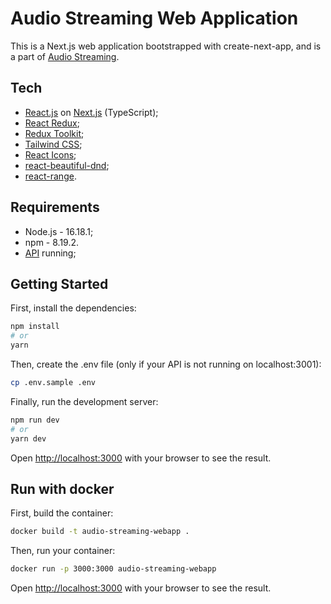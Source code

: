 # Audio Streaming Web Application
This is a Next.js web application bootstrapped with create-next-app, and is a part of [Audio Streaming](https://github.com/oluaptarso/audio-streaming-meta).

## Tech
- [React.js](https://reactjs.org) on [Next.js](https://nextjs.org) (TypeScript);
- [React Redux](https://react-redux.js.org);
- [Redux Toolkit](https://redux-toolkit.js.org);
- [Tailwind CSS](https://tailwindcss.com);
- [React Icons](https://react-icons.github.io/react-icons);
- [react-beautiful-dnd](https://github.com/atlassian/react-beautiful-dnd);
- [react-range](https://github.com/tajo/react-range).

## Requirements
- Node.js - 16.18.1;
- npm - 8.19.2.
- [API](https://github.com/oluaptarso/audio-streaming-nestjs) running;

## Getting Started

First, install the dependencies:
```bash
npm install
# or
yarn
```

Then, create the .env file (only if your API is not running on localhost:3001):
```bash
cp .env.sample .env
```

Finally, run the development server:

```bash
npm run dev
# or
yarn dev
```

Open [http://localhost:3000](http://localhost:3000) with your browser to see the result.

## Run with docker

First, build the container:
```bash
docker build -t audio-streaming-webapp .
```

Then, run your container:
```bash
docker run -p 3000:3000 audio-streaming-webapp
```

Open [http://localhost:3000](http://localhost:3000) with your browser to see the result.
